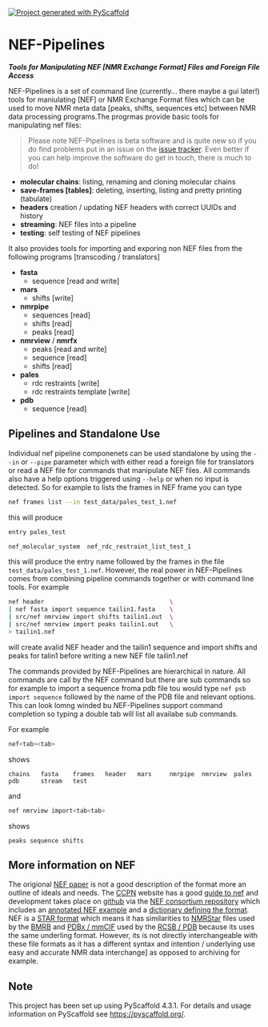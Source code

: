 <!-- These are examples of badges you might want to add to your README:
     please update the URLs accordingly

[![Built Status](https://api.cirrus-ci.com/github/<USER>/nef_pipelines.svg?branch=main)](https://cirrus-ci.com/github/<USER>/nef_pipelines)
[![ReadTheDocs](https://readthedocs.org/projects/nef_pipelines/badge/?version=latest)](https://nef_pipelines.readthedocs.io/en/stable/)
[![Coveralls](https://img.shields.io/coveralls/github/<USER>/nef_pipelines/main.svg)](https://coveralls.io/r/<USER>/nef_pipelines)
[![PyPI-Server](https://img.shields.io/pypi/v/nef_pipelines.svg)](https://pypi.org/project/nef_pipelines/)
[![Conda-Forge](https://img.shields.io/conda/vn/conda-forge/nef_pipelines.svg)](https://anaconda.org/conda-forge/nef_pipelines)
[![Monthly Downloads](https://pepy.tech/badge/nef_pipelines/month)](https://pepy.tech/project/nef_pipelines)
[![Twitter](https://img.shields.io/twitter/url/http/shields.io.svg?style=social&label=Twitter)](https://twitter.com/nef_pipelines)
-->

[![Project generated with PyScaffold](https://img.shields.io/badge/-PyScaffold-005CA0?logo=pyscaffold)](https://pyscaffold.org/)

# NEF-Pipelines

__*Tools for Manipulating NEF [NMR Exchange Format] Files and Foreign File Access*__

NEF-Pipelines is a set of command line (currently... there maybe a gui later!) tools for maniulating [NEF] or NMR
Exchange Format files which can be used to move NMR meta data [peaks, shifts, sequences etc] between NMR data processing
programs.The progrmas provide basic tools for manipulating nef files:

> Please note NEF-Pipelines is beta software and is quite new so if you do find problems put in an issue on the
  [issue tracker]. Even better if you can help improve the software do get in touch, there is much to do!

* __molecular chains__: listing, renaming and cloning molecular chains
* __save-frames [tables]__: deleting, inserting, listing and pretty printing (tabulate)
* __headers__ creation / updating NEF headers with correct UUIDs and history
* __streaming__: NEF files into a pipeline
* __testing__: self testing of NEF pipelines

It also provides tools for importing and exporing non NEF files from the following programs [transcoding / translators]

- __fasta__
  - sequence [read and write]
- __mars__
  - shifts [write]
- __nmrpipe__
  - sequences [read]
  - shifts [read]
  - peaks [read]
- __nmrview__ / __nmrfx__
  - peaks [read and write]
  - sequence [read]
  - shifts [read]
- __pales__
  - rdc restraints [write]
  - rdc restraints template [write]
- __pdb__
  - sequence [read]

## Pipelines and Standalone Use

Individual nef pipeline componenets can be used standalone by using the `--in` or `--pipe` parameter which with either
read a foreign file for translators or read a NEF file for commands that manipulate NEF files. All commands also have a
help options triggered using `--help` or when no input is detected. So for example to lists the frames in NEF frame you
can type

```bash
nef frames list --in test_data/pales_test_1.nef
```

this will produce

```bash
entry pales_test

nef_molecular_system  nef_rdc_restraint_list_test_1
```

this will produce the entry name followed by the frames in the file `test_data/pales_test_1.nef`. However,  the real
power in NEF-Pipelines comes from combining pipeline commands together or with command line tools. For example

```bash
nef header                                   \
| nef fasta import sequence tailin1.fasta    \
| src/nef nmrview import shifts tailin1.out  \
| src/nef nmrview import peaks tailin1.out   \
> tailin1.nef
```

will create avalid NEF header and the tailin1 sequence and import shifts and peaks for talin1 before writing a new NEF
file tailin1.nef

The commands provided by NEF-Pipelines are hierarchical in nature. All commands are call by the NEF command but there
are sub commands so for example to import a sequence froma pdb file tou would type  `nef psb import sequence` followed
by the name of the PDB file and relevant options. This can look lomng winded bu NEF-Pipelines support command completion
so typing a double tab will list all availabe sub commands.

For example
``` bash
nef<tab><tab>
```
shows

```
chains   fasta    frames   header   mars     nmrpipe  nmrview  pales    pdb      stream   test
```

and

```bash
nef nmrview import<tab<tab>
```

shows

```
peaks sequence shifts
```

## More information on NEF

The origional [NEF paper] is not a good description of the format more an outline of ideals and needs. The [CCPN]
website has a good [guide to nef] and development takes place on [github] via the [NEF consortium repository] which
includes an [annotated NEF example] and a [dictionary defining the format]. NEF is a [STAR format] which means it has
similarities to [NMRStar] files used by the [BMRB] and [PDBx / mmCIF] used by the [RCSB / PDB] because its uses the same
underling format. However, its is not directly interchangeable with these file formats as it has a different syntax and
intention / underlying use easy and accurate NMR data interchange] as opposed to archiving for example.

<!-- pyscaffold-notes -->

## Note

This project has been set up using PyScaffold 4.3.1. For details and usage
information on PyScaffold see https://pyscaffold.org/.

[NEF paper]: https://www.nature.com/articles/nsmb.3041
[guide to nef]: https://www.ccpn.ac.uk/manual/v3/NEF.html
[CCPN]: https://ccpn.ac.uk
[github]: https://github.com
[NEF consortium repository]: https://github.com/NMRExchangeFormat/NEF
[annotated NEF example]: https://github.com/NMRExchangeFormat/NEF/blob/master/specification/Commented_Example_v1_1.nef
[dictionary defining the format]: https://github.com/NMRExchangeFormat/NEF/blob/master/specification/mmcif_nef_v1_1.dic
[STAR format]: https://en.wikipedia.org/wiki/Self-defining_Text_Archive_and_Retrieval
[NMRStar]: https://bmrb.io/standards/
[PDBx / mmCIF]: https://pdb101.rcsb.org/learn/guide-to-understanding-pdb-data/beginner’s-guide-to-pdb-structures-and-the-pdbx-mmcif-format
[RCSB / PDB]: https://www.rcsb.org
[BMRB]: https://bmrb.io
[issue tracker]: https://github.com/varioustoxins/NEF-Pipelines/issues

